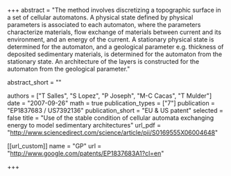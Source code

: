 +++
abstract = "The method involves discretizing a topographic surface in a set of cellular automatons. A physical state defined by physical parameters is associated to each automaton, where the parameters characterize materials, flow exchange of materials between current and its environment, and an energy of the current. A stationary physical state is determined for the automaton, and a geological parameter e.g. thickness of deposited sedimentary materials, is determined for the automaton from the stationary state. An architecture of the layers is constructed for the automaton from the geological parameter."

abstract_short = ""

authors = ["T Salles", "S Lopez", "P Joseph", "M-C Cacas", "T Mulder"]
date = "2007-09-26"
math = true
publication_types = ["7"]
publication = "EP1837683 / US7392136"
publication_short = "EU & US patent"
selected = false
title = "Use of the stable condition of cellular automata exchanging energy to model sedimentary architectures"
url_pdf = "http://www.sciencedirect.com/science/article/pii/S0169555X06004648"

[[url_custom]]
name = "GP"
url = "http://www.google.com/patents/EP1837683A1?cl=en"


+++
